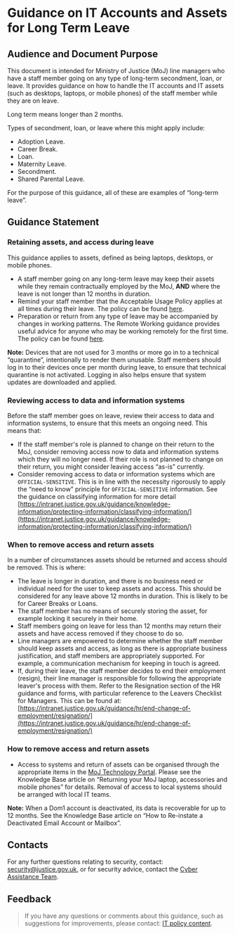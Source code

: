 # Guidance on IT Accounts and Assets for Long Term Leave

## Audience and Document Purpose

This document is intended for Ministry of Justice \(MoJ\) line managers who have a staff member going on any type of long-term secondment, loan, or leave. It provides guidance on how to handle the IT accounts and IT assets \(such as desktops, laptops, or mobile phones\) of the staff member while they are on leave.

Long term means longer than 2 months.

Types of secondment, loan, or leave where this might apply include:

-   Adoption Leave.
-   Career Break.
-   Loan.
-   Maternity Leave.
-   Secondment.
-   Shared Parental Leave.

For the purpose of this guidance, all of these are examples of “long-term leave”.

## Guidance Statement

### Retaining assets, and access during leave

This guidance applies to assets, defined as being laptops, desktops, or mobile phones.

-   A staff member going on any long-term leave may keep their assets while they remain contractually employed by the MoJ, **AND** where the leave is not longer than 12 months in duration.
-   Remind your staff member that the Acceptable Usage Policy applies at all times during their leave. The policy can be found [here](https://intranet.justice.gov.uk/guidance/security/it-computer-security/acceptable-use/).
-   Preparation or return from any type of leave may be accompanied by changes in working patterns. The Remote Working guidance provides useful advice for anyone who may be working remotely for the first time. The policy can be found [here](https://intranet.justice.gov.uk/guidance/security/emergencies/coronavirus-guidance/security/remote-working/).

**Note:** Devices that are not used for 3 months or more go in to a technical “quarantine”, intentionally to render them unusable. Staff members should log in to their devices once per month during leave, to ensure that technical quarantine is not activated. Logging in also helps ensure that system updates are downloaded and applied.

### Reviewing access to data and information systems

Before the staff member goes on leave, review their access to data and information systems, to ensure that this meets an ongoing need. This means that:

-   If the staff member's role is planned to change on their return to the MoJ, consider removing access now to data and information systems which they will no longer need. If their role is not planned to change on their return, you might consider leaving access “as-is” currently.
-   Consider removing access to data or information systems which are `OFFICIAL-SENSITIVE`. This is in line with the necessity rigorously to apply the “need to know” principle for `OFFICIAL-SENSITIVE` information. See the guidance on classifying information for more detail [https://intranet.justice.gov.uk/guidance/knowledge-information/protecting-information/classifying-information/](https://intranet.justice.gov.uk/guidance/knowledge-information/protecting-information/classifying-information/)

### When to remove access and return assets

In a number of circumstances assets should be returned and access should be removed. This is where:

-   The leave is longer in duration, and there is no business need or individual need for the user to keep assets and access. This should be considered for any leave above 12 months in duration. This is likely to be for Career Breaks or Loans.
-   The staff member has no means of securely storing the asset, for example locking it securely in their home.
-   Staff members going on leave for less than 12 months may return their assets and have access removed if they choose to do so.
-   Line managers are empowered to determine whether the staff member should keep assets and access, as long as there is appropriate business justification, and staff members are appropriately supported. For example, a communication mechanism for keeping in touch is agreed.
-   If, during their leave, the staff member decides to end their employment \(resign\), their line manager is responsible for following the appropriate leaver's process with them. Refer to the Resignation section of the HR guidance and forms, with particular reference to the Leavers Checklist for Managers. This can be found at: [https://intranet.justice.gov.uk/guidance/hr/end-change-of-employment/resignation/](https://intranet.justice.gov.uk/guidance/hr/end-change-of-employment/resignation/)

### How to remove access and return assets

-   Access to systems and return of assets can be organised through the appropriate items in the [MoJ Technology Portal](https://mojprod.service-now.com/moj_sp). Please see the Knowledge Base article on “Returning your MoJ laptop, accessories and mobile phones” for details. Removal of access to local systems should be arranged with local IT teams.

**Note:** When a Dom1 account is deactivated, its data is recoverable for up to 12 months. See the Knowledge Base article on “How to Re-instate a Deactivated Email Account or Mailbox”.

## Contacts

For any further questions relating to security, contact: [security@justice.gov.uk](mailto:security@justice.gov.uk), or for security advice, contact the [Cyber Assistance Team](mailto:CyberConsultancy@digital.justice.gov.uk).

## Feedback

> If you have any questions or comments about this guidance, such as suggestions for improvements, please contact: [IT policy content](mailto:itpolicycontent@digital.justice.gov.uk).

